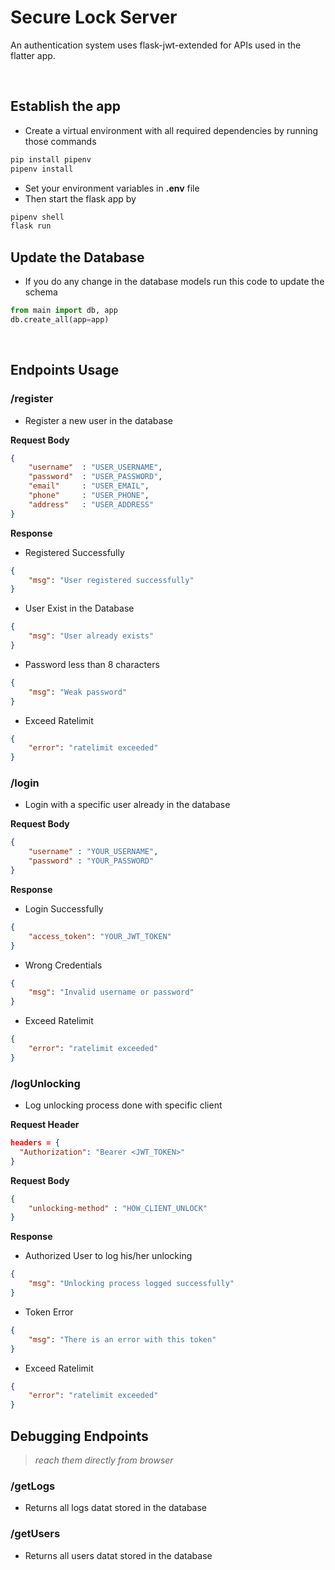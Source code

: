 # Secure Lock Server

An authentication system uses flask-jwt-extended for APIs used in the flatter app.

<br>

## Establish the app

- Create a virtual environment with all required dependencies by running those commands

```sh
pip install pipenv
pipenv install
```

- Set your environment variables in **.env** file
- Then start the flask app by

```sh
pipenv shell
flask run
```

## Update the Database

- If you do any change in the database models run this code to update the schema

```py
from main import db, app
db.create_all(app=app)
```

<br>

## Endpoints Usage

### /register

- Register a new user in the database
  
**Request Body**

```json
{
    "username"  : "USER_USERNAME",
    "password"  : "USER_PASSWORD",
    "email"     : "USER_EMAIL",
    "phone"     : "USER_PHONE",
    "address"   : "USER_ADDRESS"
}
```

**Response**

- Registered Successfully

```json
{
    "msg": "User registered successfully"
}
```

- User Exist in the Database

```json
{
    "msg": "User already exists"
}
```

- Password less than 8 characters

```json
{
    "msg": "Weak password"
}
```

- Exceed Ratelimit

```json
{
    "error": "ratelimit exceeded"
}
```

### /login

- Login with a specific user already in the database
  
**Request Body**

```json
{
    "username" : "YOUR_USERNAME",
    "password" : "YOUR_PASSWORD"
}
```

**Response**

- Login Successfully

```json
{
    "access_token": "YOUR_JWT_TOKEN"
}
```

- Wrong Credentials

```json
{
    "msg": "Invalid username or password"
}
```

- Exceed Ratelimit

```json
{
    "error": "ratelimit exceeded"
}
```

### /logUnlocking

- Log unlocking process done with specific client
  
**Request Header**

```json
headers = {
  "Authorization": "Bearer <JWT_TOKEN>"
}
```

**Request Body**

```json
{
    "unlocking-method" : "HOW_CLIENT_UNLOCK"
}
```

**Response**

- Authorized User to log his/her unlocking

```json
{
    "msg": "Unlocking process logged successfully"
}
```

- Token Error

```json
{
    "msg": "There is an error with this token"
}
```

- Exceed Ratelimit

```json
{
    "error": "ratelimit exceeded"
}
```

## Debugging Endpoints

> *reach them directly from browser*

### /getLogs

- Returns all logs datat stored in the database

### /getUsers

- Returns all users datat stored in the database
